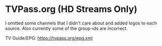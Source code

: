 # TVPass.org (HD Streams Only)
I omitted some channels that I didn't care about and added logos to each source. Also currently some of the group-ids are incorrect.

TV Guide/EPG: https://tvpass.org/epg.xml
